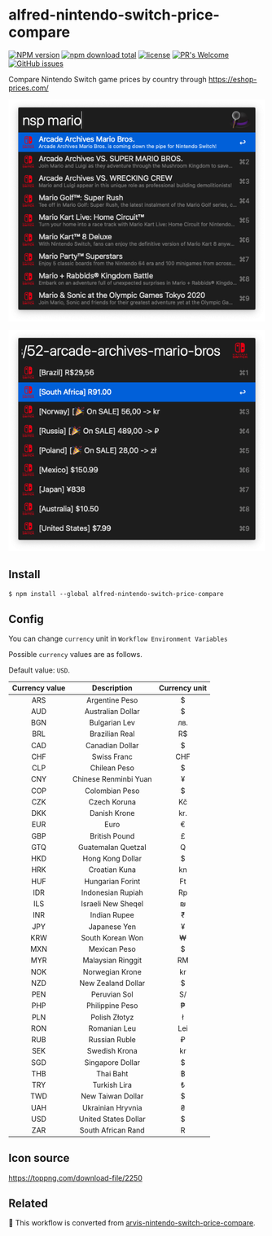 # alfred-nintendo-switch-price-compare

[![NPM version](https://badge.fury.io/js/alfred-nintendo-switch-price-compare.svg)](http://badge.fury.io/js/alfred-nintendo-switch-price-compare)
[![npm download total](https://img.shields.io/npm/dt/alfred-nintendo-switch-price-compare)](https://www.npmjs.com/package/alfred-nintendo-switch-price-compare)
[![license](https://img.shields.io/github/license/jopemachine/alfred-nintendo-switch-price-compare.svg)](https://github.com/jopemachine/alfred-nintendo-switch-price-compare/blob/master/LICENSE)
[![PR's Welcome](https://img.shields.io/badge/PRs-welcome-brightgreen.svg?style=flat)](http://makeapullrequest.com)
[![GitHub issues](https://img.shields.io/github/issues/jopemachine/alfred-nintendo-switch-price-compare.svg)](https://GitHub.com/jopemachine/alfred-nintendo-switch-price-compare/issues/)

Compare Nintendo Switch game prices by country through https://eshop-prices.com/

![](./demo1.png)

![](./demo2.png)


## Install

```
$ npm install --global alfred-nintendo-switch-price-compare
```

## Config

You can change `currency` unit in `Workflow Environment Variables`

Possible `currency` values are as follows.

Default value: `USD`.

| Currency value        | Description               | Currency unit |
|:--------------:|:-----------------------:|:------:|
| ARS          | Argentine Peso        | $    |
| AUD          | Australian Dollar     | $    |
| BGN          | Bulgarian Lev         | лв.  |
| BRL          | Brazilian Real        | R$   |
| CAD          | Canadian Dollar       | $    |
| CHF          | Swiss Franc           | CHF  |
| CLP          | Chilean Peso          | $    |
| CNY          | Chinese Renminbi Yuan | ¥    |
| COP          | Colombian Peso        | $    |
| CZK          | Czech Koruna          | Kč   |
| DKK          | Danish Krone          | kr.  |
| EUR          | Euro                  | €    |
| GBP          | British Pound         | £    |
| GTQ          | Guatemalan Quetzal    | Q    |
| HKD          | Hong Kong Dollar      | $    |
| HRK          | Croatian Kuna         | kn   |
| HUF          | Hungarian Forint      | Ft   |
| IDR          | Indonesian Rupiah     | Rp   |
| ILS          | Israeli New Sheqel    | ₪    |
| INR          | Indian Rupee          | ₹    |
| JPY          | Japanese Yen          | ¥    |
| KRW          | South Korean Won      | ₩    |
| MXN          | Mexican Peso          | $    |
| MYR          | Malaysian Ringgit     | RM   |
| NOK          | Norwegian Krone       | kr   |
| NZD          | New Zealand Dollar    | $    |
| PEN          | Peruvian Sol          | S/   |
| PHP          | Philippine Peso       | ₱    |
| PLN          | Polish Złotyz         | ł    |
| RON          | Romanian Leu          | Lei  |
| RUB          | Russian Ruble         | ₽    |
| SEK          | Swedish Krona         | kr   |
| SGD          | Singapore Dollar      | $    |
| THB          | Thai Baht             | ฿    |
| TRY          | Turkish Lira          | ₺    |
| TWD          | New Taiwan Dollar     | $    |
| UAH          | Ukrainian Hryvnia     | ₴    |
| USD          | United States Dollar  | $    |
| ZAR          | South African Rand    | R    |

## Icon source

https://toppng.com/download-file/2250

## Related

🔗 This workflow is converted from [arvis-nintendo-switch-price-compare](https://github.com/arvis-workflows/arvis-nintendo-switch-price-compare).
